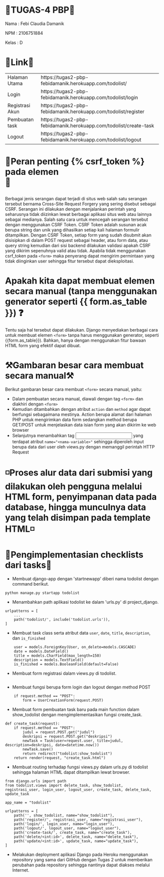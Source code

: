 # 📑TUGAS-4 PBP📑

Nama	: Febi Claudia Damanik

NPM	: 2106751884

Kelas 	: D

# 🔗Link🔗
<!DOCTYPE html>
<html>
<head>
	<meta charset="utf-8">
</head>
<body>
 <table>
 	<tr>
 		<td>Halaman Utama</td>
 		<td>https://tugas2-pbp-febidamanik.herokuapp.com/todolist/</td>
 	<tr>
 		<td>Login</td>
 		<td>https://tugas2-pbp-febidamanik.herokuapp.com/todolist/login</td>
  <tr>
    <td>Registrasi Akun</td>
    <td>https://tugas2-pbp-febidamanik.herokuapp.com/todolist/register</td>
  <tr>
    <td>Pembuatan task</td>
 		<td>https://tugas2-pbp-febidamanik.herokuapp.com/todolist/create-task</td>
  <tr>
    <td>Logout</td>
 		<td>https://tugas2-pbp-febidamanik.herokuapp.com/todolist/logout</td>
   </tr>
 </table>

</body>
</html>

# 🔐Peran penting {% csrf_token %} pada elemen <form>🔐
Berbagai jenis serangan dapat terjadi di situs web salah satu serangan tersebut bernama Cross-Site Request Forgery yang sering disebut sebagai CSRF. Serangan ini dilakukan dengan menjalankan perintah yang seharusnya tidak diizinkan lewat berbagai aplikasi situs web atau lainnya sebagai medianya. Salah satu cara untuk mencegah serangan tersebut dengan menggunakan CSRF Token. CSRF Token adalah susunan acak berupa string dan unik yang dihasilkan setiap kali halaman formulir ditampilkan. Dengan CSRF Token, setiap form yang sudah disubmit akan disisipkan di dalam POST request sebagai header, atau form data, atau query string kemudian dari sisi backend dilakukan validasi apakah CSRF yang dikirim sepenuhnya valid atau tidak. Apabila tidak menggunakan csrf_token pada `<form>` maka penyerang dapat mengirim permintaan yang tidak diinginkan user sehingga fitur tersebut dapat dieksploitasi. 
	
# Apakah kita dapat membuat elemen <form> secara manual (tanpa menggunakan generator seperti {{ form.as_table }}) ❓
Tentu saja hal tersebut dapat dilakukan. Django menyediakan berbagai cara untuk membuat elemen `<form>` tanpa harus menggunakan generator, seperti {{form.as_table}}). Bahkan, hanya dengan menggunakan fitur bawaan HTML form yang efektif dapat dibuat. 
	
# ⚒Gambaran besar cara membuat <form> secara manual⚒
Berikut gambaran besar cara membuat `<form>` secara manual, yaitu: 
- Dalam pembuatan secara manual, diawali dengan tag `<form>` dan diakhiri dengan `<form>`
- Kemudian ditambahkan dengan atribut `action` dan `method` agar dapat berfungsi sebagaimana mestinya. Action berupa alamat dari halaman PHP untuk mengirimkan data form sedangkan method berupa GET/POST untuk menjelaskan data isian form yang akan dikirim ke web browser
- Selanjutnya menambahkan tag <input> yang terdapat atribut `name="<nama-variable>"` sehingga diperoleh input berupa data dari user oleh views.py dengan memanggil perintah HTTP Request

# ◽Proses alur data dari submisi yang dilakukan oleh pengguna melalui HTML form, penyimpanan data pada database, hingga munculnya data yang telah disimpan pada template HTML◽

	
	
	
# 📌Pengimplementasian checklists dari tasks📌
- Membuat django-app dengan 'startnewapp' diberi nama todolist dengan command berikut.
```
python manage.py startapp todolist
```
- Menambahkan path aplikasi todolist ke dalam 'urls.py' di project_django.
```
urlpatterns = [
    ...
    path('todolist/', include('todolist.urls')),
]
```
- Membuat task class serta atribut data `user`, `date`, `title`, `description`, dan `is_finished` 
```
    user = models.ForeignKey(User, on_delete=models.CASCADE)
    date = models.DateField()
    title = models.CharField(max_length=150)
    description = models.TextField()
    is_finished = models.BooleanField(default=False)
```
- Membuat form registrasi dalam views.py di todolist.
```    form = UserCreationForm()
```
- Membuat fungsi berupa form login dan logout dengan method POST
```
    if request.method == "POST":
        form = UserCreationForm(request.POST)
```
- Membuat form pembuatan task baru pada main function dalam show_todolist dengan mengimplementasikan fungsi create_task.
```
def create_task(request):
    if request.method == "POST":
        judul = request.POST.get("judul")
        deskripsi = request.POST.get("deskripsi")
        newTask = Task(user=request.user, title=judul, description=deskripsi, date=datetime.now())
        newTask.save()
        return redirect("todolist:show_todolist")
    return render(request, "create_task.html")
```
- Membuat routing terhadap fungsi views.py dalam urls.py di todolist sehingga halaman HTML dapat ditampilkan lewat browser.
```
from django.urls import path
from todolist.views import delete_task, show_todolist, registrasi_user, login_user, logout_user, create_task, delete_task, update_task

app_name = "todolist"

urlpatterns = [
    path('', show_todolist, name="show_todolist"),
    path('register/', registrasi_user, name="registrasi_user"),
    path('login/', login_user, name="login_user"),
    path('logout/', logout_user, name="logout_user"),
    path('create-task/', create_task, name="create_task"), 
    path('delete/<int:id>', delete_task, name="delete_task"),
    path('update/<int:id>', update_task, name="update_task"),
]
```
- Melakukan deployment aplikasi Django pada Heroku menggunakan repository yang sama dari GitHub dengan Tugas 2 untuk memberikan perubahan pada repository sehingga nantinya dapat diakses melalui Internet. 
